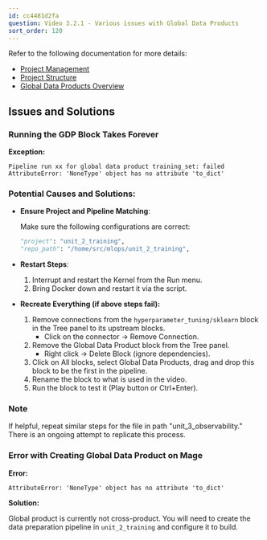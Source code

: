 ```yaml
---
id: cc4481d2fa
question: Video 3.2.1 - Various issues with Global Data Products
sort_order: 120
---
```


Refer to the following documentation for more details:

- [Project Management](https://docs.mage.ai/platform/projects/management)
- [Project Structure](https://docs.mage.ai/design/abstractions/project-structure)
- [Global Data Products Overview](https://docs.mage.ai/orchestration/global-data-products/overview)

## Issues and Solutions

### Running the GDP Block Takes Forever

**Exception:**

```
Pipeline run xx for global data product training_set: failed
AttributeError: 'NoneType' object has no attribute 'to_dict'
```

### Potential Causes and Solutions:

- **Ensure Project and Pipeline Matching**:
  
  Make sure the following configurations are correct:
  
  ```python
  "project": "unit_2_training",
  "repo_path": "/home/src/mlops/unit_2_training",
  ```

- **Restart Steps**:
  
  1. Interrupt and restart the Kernel from the Run menu.
  2. Bring Docker down and restart it via the script.

- **Recreate Everything (if above steps fail):**
  
  1. Remove connections from the `hyperparameter_tuning/sklearn` block in the Tree panel to its upstream blocks.
     - Click on the connector → Remove Connection.
  2. Remove the Global Data Product block from the Tree panel.
     - Right click → Delete Block (ignore dependencies).
  3. Click on All blocks, select Global Data Products, drag and drop this block to be the first in the pipeline.
  4. Rename the block to what is used in the video.
  5. Run the block to test it (Play button or Ctrl+Enter).

### Note

If helpful, repeat similar steps for the file in path "unit_3_observability." There is an ongoing attempt to replicate this process.

### Error with Creating Global Data Product on Mage

**Error:**

```
AttributeError: 'NoneType' object has no attribute 'to_dict'
```

**Solution:**

Global product is currently not cross-product. You will need to create the data preparation pipeline in `unit_2_training` and configure it to build.